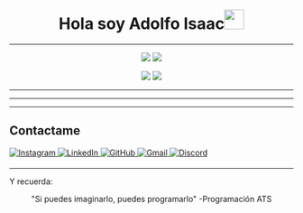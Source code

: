 <h1 align="center">Hola soy Adolfo Isaac<img src="https://media.giphy.com/media/hvRJCLFzcasrR4ia7z/giphy.gif" width="35"></h1>




___

<p align="center">
  <img src="https://github-readme-stats.vercel.app/api?username=MrT4ttoo&show_icons=true&theme=tokyonight" />
  <img src="https://github-readme-streak-stats.herokuapp.com/?user=MrT4ttoo&theme=tokyonight" />
</p>

<p align="center">
  <img src="https://github-profile-trophy.vercel.app/?username=MrT4ttoo&theme=tokyonight" />
  <img src="https://github-readme-stats.vercel.app/api/top-langs/?username=MrT4ttoo&theme=tokyonight&hide=Jupyter&layout=compact" />
</p>

___


___


___
  
## Contactame

<a href="" target="_blank">
  <img src="https://img.shields.io/badge/Instagram-%23E4405F.svg?style=for-the-badge&logo=Instagram&logoColor=white" alt="Instagram" style="margin-bottom: 5px;" />
</a>

<a href="" target="_blank">
  <img src="https://img.shields.io/badge/linkedin-%230077B5.svg?style=for-the-badge&logo=linkedin&logoColor=white" alt="LinkedIn" style="margin-bottom: 5px;" />
</a>

<a href="" target="_blank">
  <img src="https://img.shields.io/badge/github-%23121011.svg?style=for-the-badge&logo=github&logoColor=white" alt="GitHub" style="margin-bottom: 5px;" />
</a>

<a href="" target="_blank">
  <img src="https://img.shields.io/badge/Gmail-D14836?style=for-the-badge&logo=gmail&logoColor=white" alt="Gmail" style="margin-bottom: 5px;" />
</a>

<a href="" target="_blank">
  <img src="https://img.shields.io/badge/Discord-%235865F2.svg?style=for-the-badge&logo=discord&logoColor=white" alt="Discord" style="margin-bottom: 5px;" />
</a>

___

<p>
  Y recuerda:
</p>
<p align="center">
  "Si puedes imaginarlo, puedes programarlo" -Programación ATS
</p>


